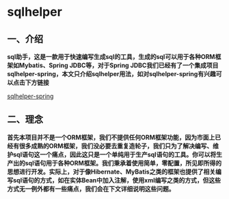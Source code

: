 # sqlhelper

## 一、介绍

**sql助手，这是一款用于快速编写生成sql的工具，生成的sql可以用于各种ORM框架如Mybatis、Spring JDBC等，对于Spring JDBC我们已经有了一个集成项目sqlhelper-spring，本文只介绍sqlhelper用法，如对sqlhelper-spring有兴趣可以点击下方链接**

[sqlhelper-spring](https://github.com/83945105/sqlhelper-spring )

## 二、理念

**首先本项目并不是一个ORM框架，我们不提供任何ORM框架功能，因为市面上已经有很多成熟的ORM框架，我们没必要去重复造轮子，我们只为了解决编写、维护sql语句这一个痛点，因此这只是一个单纯用于生产sql语句的工具。你可以将生产出的sql语句用于各种ORM框架。我们秉承着使用简单，零配置，所见即所得的思想进行开发。实际上，对于像Hibernate、MyBatis之类的框架也提供了相关编写sql语句的方式，如在实体Bean中加入注解，使用xml编写之类的方式，但这些方式无一例外都有一些痛点，我们会在下文详细说明这些问题。**